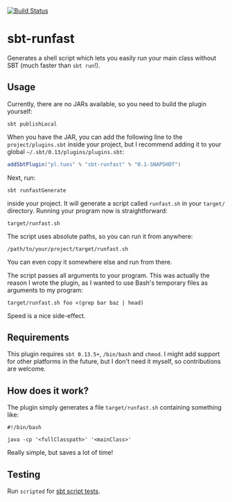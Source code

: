 [![Build Status](https://travis-ci.org/tues/sbt-runfast.svg?branch=master)](https://travis-ci.org/tues/sbt-runfast)

# sbt-runfast

Generates a shell script which lets you easily run your main class without SBT (much faster than `sbt run`!).

## Usage

Currently, there are no JARs available, so you need to build the plugin yourself:

``` Shell
sbt publishLocal
```

When you have the JAR, you can add the following line to the `project/plugins.sbt` inside your project, but I recommend adding it to your global `~/.sbt/0.13/plugins/plugins.sbt`:

``` Scala
addSbtPlugin("pl.tues" % "sbt-runfast" % "0.1-SNAPSHOT")
```

Next, run:

``` Shell
sbt runfastGenerate
```

inside your project. It will generate a script called `runfast.sh` in your `target/` directory. Running your program now is straightforward:

``` Shell
target/runfast.sh
```

The script uses absolute paths, so you can run it from anywhere:

``` Shell
/path/to/your/project/target/runfast.sh
```

You can even copy it somewhere else and run from there.

The script passes all arguments to your program. This was actually the reason I wrote the plugin, as I wanted to use Bash's temporary files as arguments to my program:

``` Shell
target/runfast.sh foo <(grep bar baz | head)
```

Speed is a nice side-effect.

## Requirements

This plugin requires `sbt 0.13.5+`, `/bin/bash` and `chmod`. I might add support for other platforms in the future, but I don't need it myself, so contributions are welcome.

## How does it work?

The plugin simply generates a file `target/runfast.sh` containing something like:

``` Shell
#!/bin/bash

java -cp '<fullClasspath>' '<mainClass>'
```

Really simple, but saves a lot of time!

## Testing

Run `scripted` for [sbt script tests](http://www.scala-sbt.org/0.13/docs/Testing-sbt-plugins.html).

